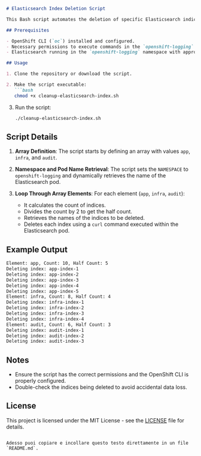 ```markdown
# Elasticsearch Index Deletion Script

This Bash script automates the deletion of specific Elasticsearch indices in an OpenShift environment. The script processes indices related to `app`, `infra`, and `audit`, calculates half of the indices for each category, and then deletes those indices.

## Prerequisites

- OpenShift CLI (`oc`) installed and configured.
- Necessary permissions to execute commands in the `openshift-logging` namespace.
- Elasticsearch running in the `openshift-logging` namespace with appropriate security certificates.

## Usage

1. Clone the repository or download the script.

2. Make the script executable:
   ```bash
   chmod +x cleanup-elasticsearch-index.sh
   ```

3. Run the script:
   ```bash
   ./cleanup-elasticsearch-index.sh
   ```

## Script Details

1. **Array Definition**: The script starts by defining an array with values `app`, `infra`, and `audit`.

2. **Namespace and Pod Name Retrieval**: The script sets the `NAMESPACE` to `openshift-logging` and dynamically retrieves the name of the Elasticsearch pod.

3. **Loop Through Array Elements**: For each element (`app`, `infra`, `audit`):
   - It calculates the count of indices.
   - Divides the count by 2 to get the half count.
   - Retrieves the names of the indices to be deleted.
   - Deletes each index using a `curl` command executed within the Elasticsearch pod.

## Example Output

```bash
Element: app, Count: 10, Half Count: 5
Deleting index: app-index-1
Deleting index: app-index-2
Deleting index: app-index-3
Deleting index: app-index-4
Deleting index: app-index-5
Element: infra, Count: 8, Half Count: 4
Deleting index: infra-index-1
Deleting index: infra-index-2
Deleting index: infra-index-3
Deleting index: infra-index-4
Element: audit, Count: 6, Half Count: 3
Deleting index: audit-index-1
Deleting index: audit-index-2
Deleting index: audit-index-3
```

## Notes

- Ensure the script has the correct permissions and the OpenShift CLI is properly configured.
- Double-check the indices being deleted to avoid accidental data loss.

## License

This project is licensed under the MIT License - see the [LICENSE](LICENSE) file for details.
```

Adesso puoi copiare e incollare questo testo direttamente in un file `README.md`.

